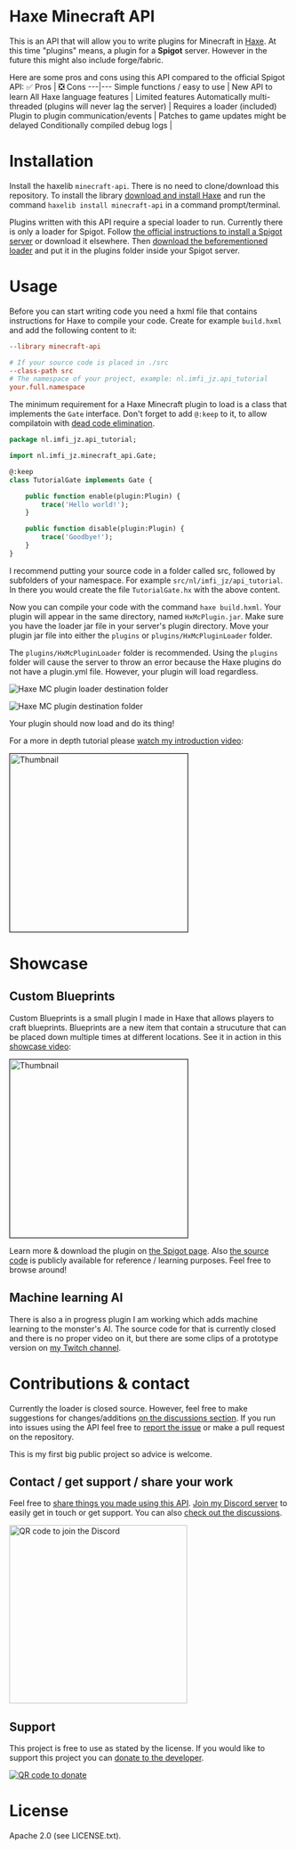 # Haxe Minecraft API
This is an API that will allow you to write plugins for Minecraft in [Haxe](https://haxe.org/). At this time "plugins" means, a plugin for a **Spigot** server. However in the future this might also include forge/fabric. 

Here are some pros and cons using this API compared to the official Spigot API:
✅ Pros | ❎ Cons
---|---
Simple functions / easy to use | New API to learn
All Haxe language features | Limited features
Automatically multi-threaded (plugins will never lag the server) | Requires a loader (included)
Plugin to plugin communication/events | Patches to game updates might be delayed
Conditionally compiled debug logs | 
<!-- More stable API (less breaking updates) | -->

# Installation
Install the haxelib `minecraft-api`. There is no need to clone/download this repository. To install the library [download and install Haxe](https://haxe.org/download/) and run the command `haxelib install minecraft-api` in a command prompt/terminal.

Plugins written with this API require a special loader to run. Currently there is only a loader for Spigot. Follow [the official instructions to install a Spigot server](https://www.spigotmc.org/wiki/buildtools/) or download it elsewhere. Then [download the beforementioned loader](https://www.spigotmc.org/resources/haxe-plugin-loader.103369/history) and put it in the plugins folder inside your Spigot server.

# Usage
Before you can start writing code you need a hxml file that contains instructions for Haxe to compile your code. Create for example `build.hxml` and add the following content to it:

```ini (hxml)
--library minecraft-api

# If your source code is placed in ./src
--class-path src
# The namespace of your project, example: nl.imfi_jz.api_tutorial
your.full.namespace
```

The minimum requirement for a Haxe Minecraft plugin to load is a class that implements the `Gate` interface. Don't forget to add `@:keep` to it, to allow compilatoin with [dead code elimination](https://haxe.org/manual/cr-dce.html).

```haxe
package nl.imfi_jz.api_tutorial;

import nl.imfi_jz.minecraft_api.Gate;

@:keep
class TutorialGate implements Gate {

    public function enable(plugin:Plugin) {
        trace('Hello world!');
    }

    public function disable(plugin:Plugin) {
        trace('Goodbye!');
    }
}
```
I recommend putting your source code in a folder called src, followed by subfolders of your namespace. For example `src/nl/imfi_jz/api_tutorial`. In there you would create the file `TutorialGate.hx` with the above content.

Now you can compile your code with the command `haxe build.hxml`. Your plugin will appear in the same directory, named `HxMcPlugin.jar`. Make sure you have the loader jar file in your server's plugin directory. Move your plugin jar file into either the `plugins` or `plugins/HxMcPluginLoader` folder. 

The `plugins/HxMcPluginLoader` folder is recommended. Using the `plugins` folder will cause the server to throw an error because the Haxe plugins do not have a plugin.yml file. However, your plugin will load regardless.

![Haxe MC plugin loader destination folder](https://user-images.githubusercontent.com/10811551/176917171-18e00613-75e1-477d-b8db-d2dfe3aaaf9c.png)

![Haxe MC plugin destination folder](https://user-images.githubusercontent.com/10811551/176917130-d3b9fcfa-a205-4fbc-8cd2-1ef531a1561f.png)

Your plugin should now load and do its thing!

For a more in depth tutorial please [watch my introduction video](https://youtu.be/Y3j-8_2JHsI):

[<img alt="Thumbnail" src="https://user-images.githubusercontent.com/10811551/178589130-afae30a2-2381-40aa-a237-fec2b4de12b7.png" width="320" border="1">](https://youtu.be/Y3j-8_2JHsI)

# Showcase
## Custom Blueprints
Custom Blueprints is a small plugin I made in Haxe that allows players to craft blueprints. Blueprints are a new item that contain a strucuture that can be placed down multiple times at different locations. See it in action in this [showcase video](https://youtu.be/O6vdADBGdGM):

[<img alt="Thumbnail" src="https://user-images.githubusercontent.com/10811551/197231452-03175580-62ee-44c6-b4e1-61f91d8dc063.png" width="320" border="1">](https://youtu.be/O6vdADBGdGM)

Learn more & download the plugin on [the Spigot page](https://www.spigotmc.org/resources/custom-blueprints.105864/). Also [the source code](https://github.com/imfi-jz/CustomBlueprints) is publicly available for reference / learning purposes. Feel free to browse around!

## Machine learning AI

There is also a in progress plugin I am working which adds machine learning to the monster's AI. The source code for that is currently closed and there is no proper video on it, but there are some clips of a prototype version on [my Twitch channel](https://twitch.com/jokerzappie). <!-- available but should not be used, modified or distributed. -->

# Contributions & contact
Currently the loader is closed source. However, feel free to make suggestions for changes/additions [on the discussions section](https://github.com/imfi-jz/hx-mc-api/discussions). If you run into issues using the API feel free to [report the issue](https://github.com/imfi-jz/hx-mc-api/issues/new/choose) or make a pull request on the repository.

This is my first big public project so advice is welcome.

## Contact / get support / share your work
Feel free to [share things you made using this API](https://github.com/imfi-jz/hx-mc-api/discussions/categories/show-and-tell). [Join my Discord server](https://discord.gg/2KedGjpQMR) to easily get in touch or get support. You can also [check out the discussions](https://github.com/imfi-jz/hx-mc-api/discussions).

[<img alt="QR code to join the Discord" src="https://user-images.githubusercontent.com/10811551/206906483-77755f2f-0e19-4e22-9274-449d083a3b77.png" width="320">](https://discord.gg/2KedGjpQMR)

## Support
This project is free to use as stated by the license. If you would like to support this project you can [donate to the developer](https://www.paypal.com/donate/?hosted_button_id=TZRUV2B66PZKQ).

[![QR code to donate](https://panels.twitch.tv/panel-28008197-image-30c20ce1-8c4c-455a-9f74-950cdf9ead76)](https://www.paypal.com/donate/?hosted_button_id=TZRUV2B66PZKQ)

# License
Apache 2.0 (see LICENSE.txt).